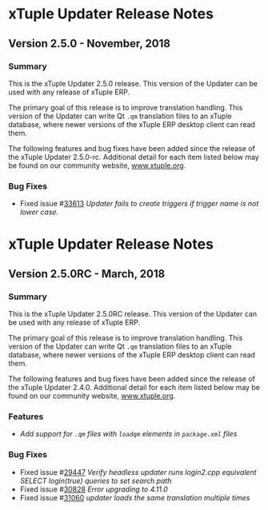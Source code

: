 # xTuple Updater Release Notes
## Version 2.5.0 - November, 2018

### Summary

This is the xTuple Updater 2.5.0 release. This version of
the Updater can be used with any release of xTuple ERP.

The primary goal of this release is to improve translation handling.
This version of the Updater can write Qt `.qm` translation files
to an xTuple database, where newer versions of the xTuple ERP desktop
client can read them.

The following features and bug fixes have been added since the
release of the xTuple Updater 2.5.0-rc. Additional detail for each
item listed below may be found on our community website, www.xtuple.org.

### Bug Fixes

- Fixed issue #[33613](http://www.xtuple.org/xtincident/view/bugs/33613) _Updater fails to create triggers if trigger name is not lower case._

# xTuple Updater Release Notes
## Version 2.5.0RC - March, 2018

### Summary

This is the xTuple Updater 2.5.0RC release. This version of
the Updater can be used with any release of xTuple ERP.

The primary goal of this release is to improve translation handling.
This version of the Updater can write Qt `.qm` translation files
to an xTuple database, where newer versions of the xTuple ERP desktop
client can read them.

The following features and bug fixes have been added since the
release of the xTuple Updater 2.4.0. Additional detail for each
item listed below may be found on our community website, www.xtuple.org.

### Features

- _Add support for `.qm` files with `loadqm` elements in `package.xml` files_

### Bug Fixes

- Fixed issue #[29447](http://www.xtuple.org/xtincident/view/bugs/29447) _Verify headless updater runs login2.cpp equivalent SELECT login(true) queries to set search path_
- Fixed issue #[30828](http://www.xtuple.org/xtincident/view/bugs/30828) _Error upgrading to 4.11.0_
- Fixed issue #[31060](http://www.xtuple.org/xtincident/view/bugs/31060) _updater loads the same translation multiple times_
